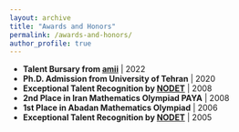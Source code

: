 ```yaml
---
layout: archive
title: "Awards and Honors"
permalink: /awards-and-honors/
author_profile: true
---
```




* **Talent Bursary from [amii](https://www.amii.ca)** | 2022
* **Ph.D. Admission from University of Tehran** | 2020
* **Exceptional Talent Recognition by [NODET](http://www.nodet.net)** | 2008
* **2nd Place in Iran Mathematics Olympiad PAYA** | 2008
* **1st Place in Abadan Mathematics Olympiad** | 2006
* **Exceptional Talent Recognition by [NODET](http://www.nodet.net)** | 2005

